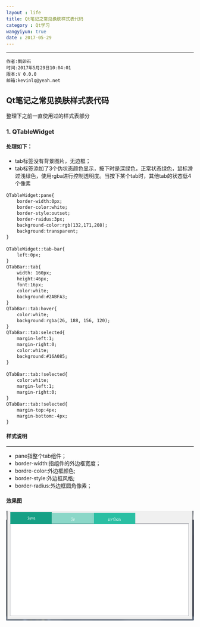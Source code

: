```yaml
---
layout : life
title: Qt笔记之常见换肤样式表代码
category : Qt学习
wangyiyun: true
date : 2017-05-29
---
```


******

    作者:鹅卵石
    时间:2017年5月29日10:04:01
    版本:V 0.0.0
    邮箱:kevinlq@yeah.net

<!-- more -->

## Qt笔记之常见换肤样式表代码
整理下之前一直使用过的样式表部分

### 1. QTableWidget
#### 处理如下：
* tab标签没有背景图片，无边框；
* tab标签添加了3个伪状态颜色显示，按下时是深绿色，正常状态绿色，鼠标滑过浅绿色，使用rgba进行控制透明度。当按下某个tab时，其他tab的状态低4个像素
```
QTableWidget:pane{
    border-width:0px;
    border-color:white;
    border-style:outset;
    border-raidus:3px;
    background-color:rgb(132,171,208);
    background:transparent;
}

QTableWidget::tab-bar{
    left:0px;
}
QTabBar::tab{
    width: 160px;
    height:46px;
    font:16px;
    color:white;
	background:#2ABFA3;
}
QTabBar::tab:hover{
    color:white;
	background:rgba(26, 188, 156, 120);
}
QTabBar::tab:selected{
    margin-left:1;
    margin-right:0;
    color:white;
	background:#16A085;
}

QTabBar::tab:!selected{
    color:white;
    margin-left:1;
    margin-right:0;
}
QTabBar::tab:!selected{
    margin-top:4px;
    margin-bottom:-4px;
}
```
#### 样式说明
___
* pane指整个tab组件；
* border-width:指组件的外边框宽度；
* bordre-color:外边框颜色;
* border-style:外边框风格;
* border-radius:外边框圆角像素；

#### 效果图
![](/res/img/blog/Qt学习/2017-05-29_10-16-21-tablewidget-style.png)


